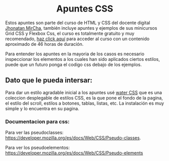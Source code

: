 <h1 align="center">Apuntes CSS</h1>

Estos apuntes son parte del curso de HTML y CSS del docente digital [Jhonatan MirCha](https://jonmircha.com), también incluye apuntes y ejemplos de sus minicursos Grid CSS y Flexbox Css, el curso es totalmente gratuito y muy recomendado, [haz click aquí](https://www.youtube.com/playlist?list=PLvq-jIkSeTUZYcX9SYwVe7f66afwd9qk_) para acceder al curso con un contenido aproximado de 46 horas de duración.

Para entender los apuntes en la mayoria de los casos es necesario inspeccionar los elementos a los cuales han sido aplicados ciertos estilos, puede que un futuro ponga el codigo css debajo de los ejemplos.

## Dato que le pueda intersar:

Para dar un estilo agradable inicial a los apuntes usé [water CSS](https://watercss.kognise.dev/) que es una coleccion desplegable de estilos CSS, es la que pone el fondo de la pagina, el estilo del scroll, estilos a botones, tablas, listas, etc. La instalación es muy simple y lo encuentra en su pagina.


### Documentacion para css: 
Para ver las pseudoclasses: https://developer.mozilla.org/es/docs/Web/CSS/Pseudo-classes.

Para ver los pseudoelementos: https://developer.mozilla.org/es/docs/Web/CSS/Pseudo-elements

